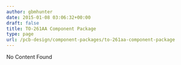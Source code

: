 ```yaml
---
author: gbmhunter
date: 2015-01-08 03:06:32+00:00
draft: false
title: TO-261AA Component Package
type: page
url: /pcb-design/component-packages/to-261aa-component-package
---
```


No Content Found